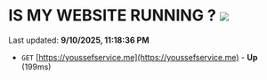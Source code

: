 # IS MY WEBSITE RUNNING ? [![](https://img.shields.io/static/v1?label=Sponsor&message=%E2%9D%A4&logo=GitHub&color=%23fe8e86)](https://github.com/sponsors/Youssef-Lehmam)

Last updated: **9/10/2025, 11:18:36 PM**

- `GET` [https://youssefservice.me](https://youssefservice.me) - **Up** (199ms)
